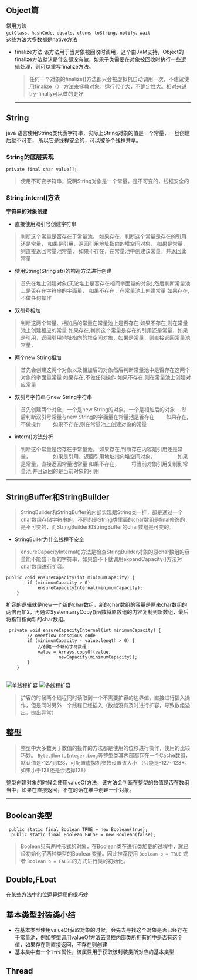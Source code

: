 ## Object篇
常用方法 <br> `getClass、hashCode、equals、clone、toString、notify、wait`
<br>这些方法大多数都是native方法
- finalize方法
  该方法用于当对象被回收时调用，这个由JVM支持，Object的finalize方法默认是什么都没有做，如果子类需要在对象被回收时执行一些逻辑处理，则可以重写finalize方法。
  > 任何一个对象的finalize()方法都只会被虚拟机自动调用一次，不建议使用finalize（）
  > 方法来拯救对象。运行代价大，不确定性大。相对来说try-finally可以做的更好
  
  ---
## String
 java
 语言使用String类代表字符串，实际上String对象的值是一个常量，一旦创建后就不可变，
 所以它是线程安全的，可以被多个线程共享。 <br>
###  String的底层实现
 ```
 private final char value[];
 ```
> 使用不可变字符串，说明String对象是一个常量，是不可变的，线程安全的
###  String.intern()方法 <br> 
**字符串的对象创建**

- 直接使用双引号创建字符串
>判断这个常量是否存在于常量池，
如果存在，判断这个常量是存在的引用还是常量，
如果是引用，返回引用地址指向的堆空间对象，
如果是常量，则直接返回常量池常量，
如果不存在，在常量池中创建该常量，并返回此常量

- 使用String(String str)的构造方法进行创建
>首先在堆上创建对象(无论堆上是否存在相同字面量的对象),然后判断常量池上是否存在字符串的字面量，
如果不存在，在常量池上创建常量
如果存在,不做任何操作
- 双引号相加
>判断这两个常量、相加后的常量在常量池上是否存在
如果不存在,则在常量池上创建相应的常量
如果存在,判断这个常量是存在的引用还是常量，如果是引用，返回引用地址指向的堆空间对象，如果是常量，则直接返回常量池常量，
- 两个new String相加
>首先会创建这两个对象以及相加后的对象然后判断常量池中是否存在这两个对象的字面量常量
如果存在,不做任何操作
如果不存在,则在常量池上创建对应常量
- 双引号字符串与new String字符串
>首先创建两个对象，一个是new String的对象，一个是相加后的对象
 然后判断双引号常量与new String的字面量在常量池是否存在
  如果存在,不做操作
  如果不存在,则在常量池上创建对象的常量


- intern()方法分析
>判断这个常量是否存在于常量池。
如果存在,判断存在内容是引用还是常量，
    如果是引用，返回引用地址指向堆空间对象，
    如果是常量，直接返回常量池常量
如果不存在，
  将当前对象引用复制到常量池,并且返回的是当前对象的引用

---
## StringBuffer和StringBuilder
>StringBuilder和StringBuffer的内部实现跟String类一样，都是通过一个char数组存储字符串的，不同的是String类里面的char数组是final修饰的，是不可变的，而StringBuilder和StringBuffer的char数组是可变的。

- StringBuiler为什么线程不安全

>ensureCapacityInternal()方法是检查StringBuilder对象的原char数组的容量能不能盛下新的字符串，如果盛不下就调用expandCapacity()方法对char数组进行扩容。



	public void ensureCapacity(int minimumCapacity) {
	        if (minimumCapacity > 0)
	            ensureCapacityInternal(minimumCapacity);
	    }

 

扩容的逻辑就是new一个新的char数组，新的char数组的容量是原来char数组的两倍再加2，再通过System.arryCopy()函数将原数组的内容复制到新数组，最后将指针指向新的char数组。


	 private void ensureCapacityInternal(int minimumCapacity) {
	        // overflow-conscious code
	        if (minimumCapacity - value.length > 0) {
	            //创建一个新的字符数组
	            value = Arrays.copyOf(value,
	                    newCapacity(minimumCapacity));
	        }
	    }


​    
![单线程扩容](https://s2.ax1x.com/2019/12/05/QGDIVe.png)
![多线程扩容](https://s2.ax1x.com/2019/12/05/QGDb8I.png)

>扩容的时候两个线程同时读取到一个不需要扩容的边界值，直接进行插入操作，但是同时另外一个线程已经插入（数组没有及时进行扩容，导致数组溢出，抛出异常）
## 整型
>整型中大多数关于数值的操作的方法都是使用的位移进行操作，使用的比较巧妙。
`Byte,Short,Integer,Long`等整型类其内部都存在一个Cache数组，默认值是-127到128，可配置虚拟机参数设置该大小
（只能是-127~128+，如果小于128还是会选择128）

整型创建对象的时候会使用valueOf方法，该方法会判断在整型的数值是否在数组当中，如果在直接返回，不在的话在堆中创建一个对象。

---
## Boolean类型

```
 public static final Boolean TRUE = new Boolean(true);
  public static final Boolean FALSE = new Boolean(false);
```
>Boolean只有两种形式的对象，在Boolean类在进行类加载的过程中，就已经初始化了两种类型的Boolean变量。因此推荐使用
`Boolean b = TRUE` 或者 `Boolean b = FALSE`的方式进行类的初始化。

## Double,FLoat
在某些方法中的位运算运用的很巧妙

## 基本类型封装类小结
- 在基本类型使用valueOf获取对象的时候，会先去寻找这个对象是否已经存在于常量池，例如整型调用valueOf方法去寻找内部类所拥有的中是否有这个值，如果存在则直接返回，不存在则创建
- 基本类中有一个`TYPE`属性，该属性用于获取该封装类所对应的基本类型

## Thread

